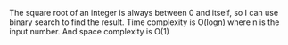 The square root of an integer is always between 0 and itself, so I can use binary search to find the result.
Time complexity is O(logn) where n is the input number. And space complexity is O(1)